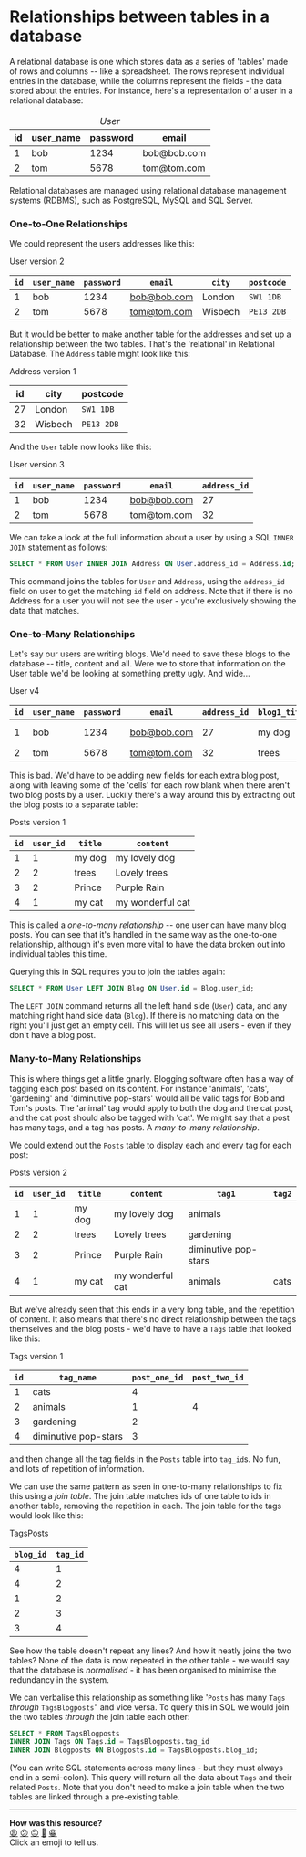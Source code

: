 Relationships between tables in a database
====================

A relational database is one which stores data as a series of 'tables' made of
rows and columns -- like a spreadsheet. The rows represent individual entries in
the database, while the columns represent the fields - the data stored about the
entries. For instance, here's a representation of a user in a relational
database:

<table>
  <thead>
    <tr>
      <td colspan="4" align="center"><i>User</i></td>
    </tr>
    <tr>
      <th>id</th>
      <th>user_name</th>
      <th>password</th>
      <th>email</th>
    </tr>
  </thead>
  <tbody>
    <tr>
      <td>1</td>
      <td>bob</td>
      <td>1234</td>
      <td>bob@bob.com</td>
    </tr>
    <tr>
      <td>2</td>
      <td>tom</td>
      <td>5678</td>
      <td>tom@tom.com</td>
    </tr>
  </tbody>
</table>

Relational databases are managed using relational database management systems
(RDBMS), such as PostgreSQL, MySQL and SQL Server.

### One-to-One Relationships

We could represent the users addresses like this:

User version 2

|      `id` | `user_name` | `password` | `email`       |`city` | `postcode`|
|---------|-----------|----------|-------------|-------|-------|
|  1      | bob       | 1234     | bob@bob.com |London|`SW1 1DB`|
|  2      | tom       | 5678     | tom@tom.com |Wisbech|`PE13 2DB`|

But it would be better to make another table for the addresses and set up
a relationship between the two tables. That's the 'relational' in Relational
Database. The `Address` table might look like this:

Address version 1

| id |  city | postcode |
|---|---|---|
| 27 |London|`SW1 1DB`|
| 32 |Wisbech|`PE13 2DB`|

And the `User` table now looks like this:

User version 3

|      `id` | `user_name` | `password` | `email`       | `address_id` |
|---------|-----------|----------|-------------|----------|
|  1      | bob       | 1234     | bob@bob.com |  27 |
|  2      | tom       | 5678     | tom@tom.com |  32 |

We can take a look at the full information about a user by using a SQL
`INNER JOIN` statement as follows:

```SQL
SELECT * FROM User INNER JOIN Address ON User.address_id = Address.id;
```

This command joins the tables for `User` and `Address`, using the `address_id` field
on user to get the matching `id` field on address. Note that if there is no
Address for a user you will not see the user - you're exclusively showing the
data that matches.

### One-to-Many Relationships

Let's say our users are writing blogs. We'd need to save these blogs to the
database -- title, content and all. Were we to store that information on the
User table we'd be looking at something pretty ugly. And wide...

User v4

|      `id` | `user_name` | `password` | `email`       | `address_id` | `blog1_title`| `blog1_content`| `blog2_title`| `blog2_content`|
|---------|-----------|----------|-------------|----------|---|---|---|---|
|  1      | bob       | 1234     | bob@bob.com |  27 | my dog| my lovely dog| my cat| my wonderful cat|
|  2      | tom       | 5678     | tom@tom.com |  32 | trees | Lovely trees| Prince| Purple Rain |


This is bad. We'd have to be adding new fields for each extra blog post, along
with leaving some of the 'cells' for each row blank when there aren't two
blog posts by a user. Luckily there's a way around this by extracting out
the blog posts to a separate table:

Posts version 1

|`id` | `user_id` | `title` | `content` |
|---|---|---|---|
|1 | 1 | my dog | my lovely dog |
|2 | 2 | trees | Lovely trees |
|3 | 2 | Prince | Purple Rain|
|4 | 1 | my cat | my wonderful cat|

This is called a *one-to-many relationship* -- one user can have many blog
posts. You can see that it's handled in the same way as the one-to-one
relationship, although it's even more vital to have the data broken out into
individual tables this time.

Querying this in SQL requires you to join the tables again:

```SQL
SELECT * FROM User LEFT JOIN Blog ON User.id = Blog.user_id;
```

The `LEFT JOIN` command returns all the left hand side (`User`) data, and any
matching right hand side data (`Blog`). If there is no matching data on the right
you'll just get an empty cell. This will let us see all users - even if they
don't have a blog post.

### Many-to-Many Relationships

This is where things get a little gnarly. Blogging software often has a way of
tagging each post based on its content. For instance 'animals', 'cats', 'gardening' and
'diminutive pop-stars' would all be valid tags for Bob and Tom's posts.  The
'animal' tag would apply to both the dog and the cat post, and the cat post
should also be tagged with 'cat'. We might say that a post has many tags, and
a tag has posts. A *many-to-many relationship*.

We could extend out the `Posts` table to display each and every tag for each
post:

Posts version 2

|`id` | `user_id` | `title` | `content` | `tag1` | `tag2`|
|---|---|---|---|---|---|
|1 | 1 | my dog | my lovely dog | animals| |
|2 | 2 | trees | Lovely trees | gardening| |
|3 | 2 | Prince | Purple Rain| diminutive pop-stars| |
|4 | 1 | my cat | my wonderful cat| animals| cats|

But we've already seen that this ends in a very long table, and the repetition
of content. It also means that there's no direct relationship between the
tags themselves and the blog posts - we'd have to have a `Tags` table that looked
like this:

Tags version 1

|`id` | `tag_name`| `post_one_id`| `post_two_id`|
|---|---|---|---|
|1 | cats | 4| |
|2 | animals|1 |4 |
|3 | gardening|2 | |
|4 | diminutive pop-stars|3 | |

and then change all the tag fields in the `Posts` table into `tag_id`s. No fun,
and lots of repetition of information.

We can use the same pattern as seen in one-to-many relationships to fix this
using a *join table*. The join table matches ids of one table to ids in another
table, removing the repetition in each. The join table for the tags would look
like this:

TagsPosts

|`blog_id`|`tag_id`|
|---|---|
|4| 1|
|4| 2|
|1 |2|
|2 |3|
|3| 4|

See how the table doesn't repeat any lines? And how it neatly joins the two
tables? None of the data is now repeated in the other table - we would say that
the database is *normalised* - it has been organised to minimise the redundancy
in the system.

We can verbalise this relationship as something like '`Posts` has many `Tags`
*through* `TagsBlogposts`" and vice versa. To query this in SQL we would join the
two tables *through* the join table each other:

```SQL
SELECT * FROM TagsBlogposts
INNER JOIN Tags ON Tags.id = TagsBlogposts.tag_id
INNER JOIN Blogposts ON Blogposts.id = TagsBlogposts.blog_id;
```

(You can write SQL statements across many lines - but they must always end in
a semi-colon). This query will return all the data about `Tags` and their related
`Posts`. Note that you don't need to make a join table when the two tables are
linked through a pre-existing table.

<!-- BEGIN GENERATED SECTION DO NOT EDIT -->

---

**How was this resource?**  
[😫](https://airtable.com/shrUJ3t7KLMqVRFKR?prefill_Repository=course&prefill_File=pills/db_relationships.md&prefill_Sentiment=😫) [😕](https://airtable.com/shrUJ3t7KLMqVRFKR?prefill_Repository=course&prefill_File=pills/db_relationships.md&prefill_Sentiment=😕) [😐](https://airtable.com/shrUJ3t7KLMqVRFKR?prefill_Repository=course&prefill_File=pills/db_relationships.md&prefill_Sentiment=😐) [🙂](https://airtable.com/shrUJ3t7KLMqVRFKR?prefill_Repository=course&prefill_File=pills/db_relationships.md&prefill_Sentiment=🙂) [😀](https://airtable.com/shrUJ3t7KLMqVRFKR?prefill_Repository=course&prefill_File=pills/db_relationships.md&prefill_Sentiment=😀)  
Click an emoji to tell us.

<!-- END GENERATED SECTION DO NOT EDIT -->
